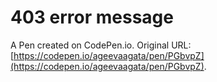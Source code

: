 # 403 error message

A Pen created on CodePen.io. Original URL: [https://codepen.io/ageevaagata/pen/PGbvpZ](https://codepen.io/ageevaagata/pen/PGbvpZ).


